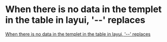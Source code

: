 # When there is no data in the templet in the table in layui, '--' replaces
[When there is no data in the templet in the table in layui, '--' replaces](https://aiwithcloud.com/2022/09/15/when_there_is_no_data_in_the_templet_in_the_table_in_layui____replaces/)